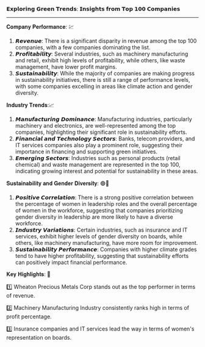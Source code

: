 𝗘𝘅𝗽𝗹𝗼𝗿𝗶𝗻𝗴 𝗚𝗿𝗲𝗲𝗻 𝗧𝗿𝗲𝗻𝗱𝘀: 𝗜𝗻𝘀𝗶𝗴𝗵𝘁𝘀 𝗳𝗿𝗼𝗺 𝗧𝗼𝗽 𝟭𝟬𝟬 𝗖𝗼𝗺𝗽𝗮𝗻𝗶𝗲𝘀
_________________________________________________________________

𝐂𝐨𝐦𝐩𝐚𝐧𝐲 𝐏𝐞𝐫𝐟𝐨𝐫𝐦𝐚𝐧𝐜𝐞: 💹
1. 𝙍𝙚𝙫𝙚𝙣𝙪𝙚:
There is a significant disparity in revenue among the top 100 companies, with a few companies dominating the list.
2. 𝙋𝙧𝙤𝙛𝙞𝙩𝙖𝙗𝙞𝙡𝙞𝙩𝙮:
Several industries, such as machinery manufacturing and retail, exhibit high levels of profitability, while others, like waste management, have lower profit margins.
3. 𝙎𝙪𝙨𝙩𝙖𝙞𝙣𝙖𝙗𝙞𝙡𝙞𝙩𝙮:
While the majority of companies are making progress in sustainability initiatives, there is still a range of performance levels, with some companies excelling in areas like climate action and gender diversity.

𝐈𝐧𝐝𝐮𝐬𝐭𝐫𝐲 𝐓𝐫𝐞𝐧𝐝𝐬:📈
1. 𝙈𝙖𝙣𝙪𝙛𝙖𝙘𝙩𝙪𝙧𝙞𝙣𝙜 𝘿𝙤𝙢𝙞𝙣𝙖𝙣𝙘𝙚:
Manufacturing industries, particularly machinery and electronics, are well-represented among the top companies, highlighting their significant role in sustainability efforts.
2. 𝙁𝙞𝙣𝙖𝙣𝙘𝙞𝙖𝙡 𝙖𝙣𝙙 𝙏𝙚𝙘𝙝𝙣𝙤𝙡𝙤𝙜𝙮 𝙎𝙚𝙘𝙩𝙤𝙧𝙨: 
Banks, telecom providers, and IT services companies also play a prominent role, suggesting their importance in financing and supporting green initiatives.
3. 𝙀𝙢𝙚𝙧𝙜𝙞𝙣𝙜 𝙎𝙚𝙘𝙩𝙤𝙧𝙨: 
Industries such as personal products (retail chemical) and waste management are represented in the top 100, indicating growing interest and potential for sustainability in these areas.

𝐒𝐮𝐬𝐭𝐚𝐢𝐧𝐚𝐛𝐢𝐥𝐢𝐭𝐲 𝐚𝐧𝐝 𝐆𝐞𝐧𝐝𝐞𝐫 𝐃𝐢𝐯𝐞𝐫𝐬𝐢𝐭𝐲: 🟢🧬
1. 𝙋𝙤𝙨𝙞𝙩𝙞𝙫𝙚 𝘾𝙤𝙧𝙧𝙚𝙡𝙖𝙩𝙞𝙤𝙣: 
There is a strong positive correlation between the percentage of women in leadership roles and the overall percentage of women in the workforce, suggesting that companies prioritizing gender diversity in leadership are more likely to have a diverse workforce.
2. 𝙄𝙣𝙙𝙪𝙨𝙩𝙧𝙮 𝙑𝙖𝙧𝙞𝙖𝙩𝙞𝙤𝙣𝙨:
Certain industries, such as insurance and IT services, exhibit higher levels of gender diversity on boards, while others, like machinery manufacturing, have more room for improvement.
3. 𝙎𝙪𝙨𝙩𝙖𝙞𝙣𝙖𝙗𝙞𝙡𝙞𝙩𝙮 𝙋𝙚𝙧𝙛𝙤𝙧𝙢𝙖𝙣𝙘𝙚:
Companies with higher climate grades tend to have higher profitability, suggesting that sustainability efforts can positively impact financial performance.

𝐊𝐞𝐲 𝐇𝐢𝐠𝐡𝐥𝐢𝐠𝐡𝐭𝐬: 📝

1️⃣ Wheaton Precious Metals Corp stands out as the top performer in terms of revenue.

2️⃣ Machinery Manufacturing Industry consistently ranks high in terms of profit percentage.

3️⃣ Insurance companies and IT services lead the way in terms of women's representation on boards.
